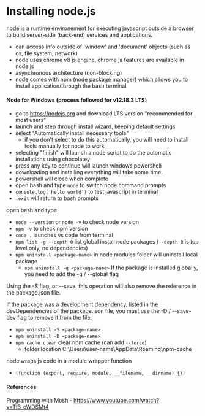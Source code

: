 # Installing node.js
node is a runtime environement for executing javascript outside a browser to build server-side (back-end) services and applications.
- can access info outside of 'window' and 'document' objects (such as os, file system, network)
- node uses chrome v8 js engine, chrome js features are available in node.js
- asynchronous architecture (non-blocking)
- node comes with npm (node package manager) which allows you to install application/through the bash terminal

#### Node for Windows (process followed for v12.18.3 LTS)
- go to https://nodejs.org and download LTS version "recommended for most users"
- launch and step through install wizard, keeping default settings
- select "Automatically install necessary tools"
  - if you don't select to do this automatically, you will need to install tools manually for node to work
- selecting "finish" will launch a node script to do the automatic installations using chocolatey
- press any key to continue will launch windows powershell
- downloading and installing everything will take some time.
- powershell will close when complete
- open bash and type `node` to switch node command prompts
- `console.log('hello world')` to test javascript in terminal
- `.exit` will return to bash prompts

open bash and type
- `node --version` or `node -v` to check node version
- `npm -v` to check npm version
- `code .` launches vs code from terminal
- `npm list -g --depth 0` list global install node packages (`--depth 0` is top level only, no dependencies)
- `npm uninstall <package-name>` in node modules folder will uninstall local package
  - `npm uninstall -g <package-name>` If the package is installed globally, you need to add the -g / --global flag
  
Using the -S flag, or --save, this operation will also remove the reference in the package.json file.

If the package was a development dependency, listed in the devDependencies of the package.json file, you must use the -D / --save-dev flag to remove it from the file:

- `npm uninstall -S <package-name>`
- `npm uninstall -D <package-name>`
- `npm cache clean` clear npm cache (can add `--force`)
  - folder location C:\Users\user-name\AppData\Roaming\npm-cache

node wraps js code in a module wrapper function
- `(function (export, require, module, __filename, __dirname) {})`

#### References
Programming with Mosh - https://www.youtube.com/watch?v=TlB_eWDSMt4
